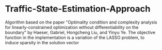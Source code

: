 # Traffic-State-Estimation-Approach

Algorithm based on the paper "Optimality condition and complexity analysis
for linearly-constrained optimization without differentiability on the boundary" by 
Haeser, Gabriel, Hongcheng Liu, and Yinyu Ye. The objective function in the implementation
is a variation of the LASSO problem, to induce sparsity in the solution vector
